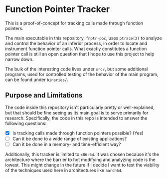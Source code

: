 # Function Pointer Tracker
This is a proof-of-concept for tracking calls made through function pointers.

The main executable in this repository, `fnptr-poc`, uses `ptrace(2)` to
analyze and control the behavior of an inferior process, in order to locate and
instrument function pointer calls. What exactly constitutes a function pointer
call is still an open question that I hope to use this project to help narrow
down.

The bulk of the interesting code lives under `src/`, but some additional
programs, used for controlled testing of the behavior of the main program,
can be found under `binaries/`.

## Purpose and Limitations
The code inside this repository isn't particularly pretty or well-explained, but
that should be fine seeing as its main goal is to serve primarily for research.
Specifically, the code in this repo is intended to answer the following
questions:
- [X] Is tracking calls made through function pointers possible? (Yes)
- [ ] Can it be done to a wide range of existing applications?
- [ ] Can it be done in a memory- and time-efficient way?

Additionally, this tracker is limited to `x86-64`. It was chosen because it's
the architecture where the barrier to hot modifying and analyzing code is the
lowest. This might change in the future if I decide I want to test the
viability of the techniques used here in architectures like `aarch64`.